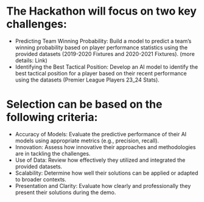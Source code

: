 # The Hackathon will focus on two key challenges:
- Predicting Team Winning Probability: Build a model to predict a team’s winning probability based on player performance statistics using the provided datasets (2019-2020 Fixtures and 2020-2021 Fixtures). (more details: Link)
- Identifying the Best Tactical Position: Develop an AI model to identify the best tactical position for a player based on their recent performance using the datasets (Premier League Players 23_24 Stats).

# Selection can be based on the following criteria:
- Accuracy of Models: Evaluate the predictive performance of their AI models using appropriate metrics (e.g., precision, recall).
- Innovation: Assess how innovative their approaches and methodologies are in tackling the challenges.
- Use of Data: Review how effectively they utilized and integrated the provided datasets.
- Scalability: Determine how well their solutions can be applied or adapted to broader contexts.
- Presentation and Clarity: Evaluate how clearly and professionally they present their solutions during the demo.